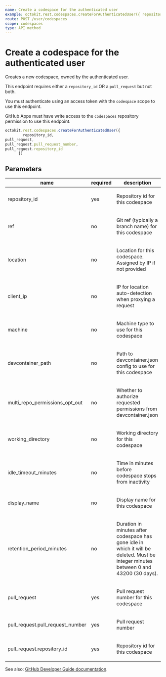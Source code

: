 ```yaml
---
name: Create a codespace for the authenticated user
example: octokit.rest.codespaces.createForAuthenticatedUser({ repository_id, pull_request, pull_request.pull_request_number, pull_request.repository_id })
route: POST /user/codespaces
scope: codespaces
type: API method
---
```


# Create a codespace for the authenticated user

Creates a new codespace, owned by the authenticated user.

This endpoint requires either a `repository_id` OR a `pull_request` but not both.

You must authenticate using an access token with the `codespace` scope to use this endpoint.

GitHub Apps must have write access to the `codespaces` repository permission to use this endpoint.

```js
octokit.rest.codespaces.createForAuthenticatedUser({
        repository_id,
pull_request,
pull_request.pull_request_number,
pull_request.repository_id
      })
```

## Parameters

<table>
  <thead>
    <tr>
      <th>name</th>
      <th>required</th>
      <th>description</th>
    </tr>
  </thead>
  <tbody>
    <tr><td>repository_id</td><td>yes</td><td>

Repository id for this codespace

</td></tr>
<tr><td>ref</td><td>no</td><td>

Git ref (typically a branch name) for this codespace

</td></tr>
<tr><td>location</td><td>no</td><td>

Location for this codespace. Assigned by IP if not provided

</td></tr>
<tr><td>client_ip</td><td>no</td><td>

IP for location auto-detection when proxying a request

</td></tr>
<tr><td>machine</td><td>no</td><td>

Machine type to use for this codespace

</td></tr>
<tr><td>devcontainer_path</td><td>no</td><td>

Path to devcontainer.json config to use for this codespace

</td></tr>
<tr><td>multi_repo_permissions_opt_out</td><td>no</td><td>

Whether to authorize requested permissions from devcontainer.json

</td></tr>
<tr><td>working_directory</td><td>no</td><td>

Working directory for this codespace

</td></tr>
<tr><td>idle_timeout_minutes</td><td>no</td><td>

Time in minutes before codespace stops from inactivity

</td></tr>
<tr><td>display_name</td><td>no</td><td>

Display name for this codespace

</td></tr>
<tr><td>retention_period_minutes</td><td>no</td><td>

Duration in minutes after codespace has gone idle in which it will be deleted. Must be integer minutes between 0 and 43200 (30 days).

</td></tr>
<tr><td>pull_request</td><td>yes</td><td>

Pull request number for this codespace

</td></tr>
<tr><td>pull_request.pull_request_number</td><td>yes</td><td>

Pull request number

</td></tr>
<tr><td>pull_request.repository_id</td><td>yes</td><td>

Repository id for this codespace

</td></tr>
  </tbody>
</table>

See also: [GitHub Developer Guide documentation](https://docs.github.com/rest/reference/codespaces#create-a-codespace-for-the-authenticated-user).
